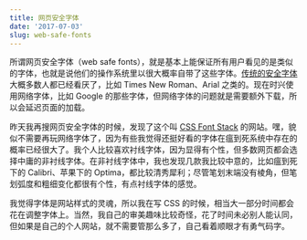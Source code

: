 ```yaml
---
title: 网页安全字体
date: '2017-07-03'
slug: web-safe-fonts
---
```


所谓网页安全字体（web safe fonts），就是基本上能保证所有用户看见的是类似的字体，也就是说他们的操作系统里以很大概率自带了这些字体。[传统的安全字体](https://www.w3schools.com/cssref/css_websafe_fonts.asp)大概多数人都已经看厌了，比如 Times New Roman、Arial 之类的。现在时兴使用网络字体，比如 Google 的那些字体，但网络字体的问题就是需要额外下载，所以会延迟页面的加载。

昨天我再搜网页安全字体的时候，发现了这个叫 [CSS Font Stack](http://www.cssfontstack.com) 的网站。嘿，貌似不需要再玩网络字体了，因为有些我觉得还挺好看的字体在瘟到死系统中存在的概率已经很大了。我个人比较喜欢衬线字体，因为显得有个性，但多数网页都会选择中庸的非衬线字体。在非衬线字体中，我也发现几款我比较中意的，比如瘟到死下的 Calibri、苹果下的 Optima，都比较清秀犀利；尽管笔划末端没有棱角，但笔划弧度和粗细变化都很有个性，有点衬线字体的感觉。

我觉得字体是网站样式的灵魂，所以我在写 CSS 的时候，相当大一部分时间都会花在调整字体上。当然，我自己的审美趣味比较奇怪，花了时间未必别人能认同，但如果是自己的个人网站，就不需要管那么多了，自己看着顺眼才有勇气码字。
